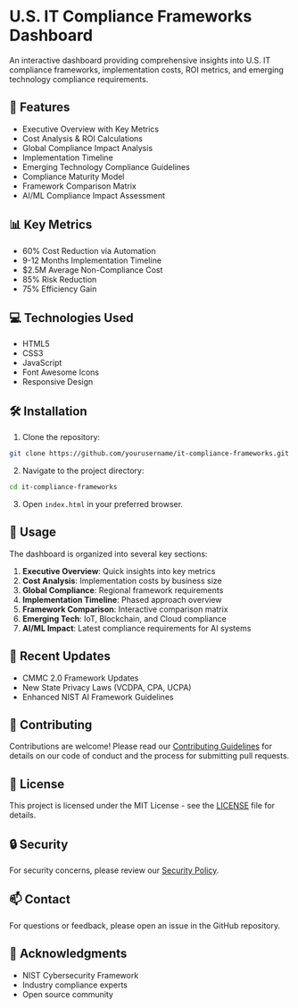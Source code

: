 # U.S. IT Compliance Frameworks Dashboard

An interactive dashboard providing comprehensive insights into U.S. IT compliance frameworks, implementation costs, ROI metrics, and emerging technology compliance requirements.

## 🚀 Features

- Executive Overview with Key Metrics
- Cost Analysis & ROI Calculations
- Global Compliance Impact Analysis
- Implementation Timeline
- Emerging Technology Compliance Guidelines
- Compliance Maturity Model
- Framework Comparison Matrix
- AI/ML Compliance Impact Assessment

## 📊 Key Metrics

- 60% Cost Reduction via Automation
- 9-12 Months Implementation Timeline
- $2.5M Average Non-Compliance Cost
- 85% Risk Reduction
- 75% Efficiency Gain

## 💻 Technologies Used

- HTML5
- CSS3
- JavaScript
- Font Awesome Icons
- Responsive Design

## 🛠️ Installation

1. Clone the repository:
```bash
git clone https://github.com/yourusername/it-compliance-frameworks.git
```

2. Navigate to the project directory:
```bash
cd it-compliance-frameworks
```

3. Open `index.html` in your preferred browser.

## 📖 Usage

The dashboard is organized into several key sections:

1. **Executive Overview**: Quick insights into key metrics
2. **Cost Analysis**: Implementation costs by business size
3. **Global Compliance**: Regional framework requirements
4. **Implementation Timeline**: Phased approach overview
5. **Framework Comparison**: Interactive comparison matrix
6. **Emerging Tech**: IoT, Blockchain, and Cloud compliance
7. **AI/ML Impact**: Latest compliance requirements for AI systems

## 🔄 Recent Updates

- CMMC 2.0 Framework Updates
- New State Privacy Laws (VCDPA, CPA, UCPA)
- Enhanced NIST AI Framework Guidelines

## 🤝 Contributing

Contributions are welcome! Please read our [Contributing Guidelines](CONTRIBUTING.md) for details on our code of conduct and the process for submitting pull requests.

## 📜 License

This project is licensed under the MIT License - see the [LICENSE](LICENSE) file for details.

## 🔒 Security

For security concerns, please review our [Security Policy](SECURITY.md).

## 📫 Contact

For questions or feedback, please open an issue in the GitHub repository.

## 🙏 Acknowledgments

- NIST Cybersecurity Framework
- Industry compliance experts
- Open source community
